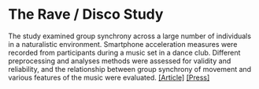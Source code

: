 # The Rave / Disco Study
The study examined group synchrony across a large number of individuals in a naturalistic environment. Smartphone acceleration measures were recorded from participants during a music set in a dance club. Different preprocessing and analyses methods were assessed for validity and reliability, and the relationship between group synchrony of movement and various features of the music were evaluated. <a href="http://journals.plos.org/plosone/article?id=10.1371/journal.pone.0164783">[Article]</a> <a href="http://www.pnas.org/content/113/43/11982.full">[Press]</a>
